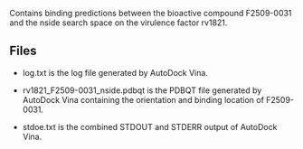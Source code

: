 Contains binding predictions between the bioactive compound F2509-0031 and the nside search space on the virulence factor rv1821.

## Files

- log.txt is the log file generated by AutoDock Vina.

- rv1821_F2509-0031_nside.pdbqt is the PDBQT file generated by AutoDock Vina containing the orientation and binding location of F2509-0031.

- stdoe.txt is the combined STDOUT and STDERR output of AutoDock Vina.

